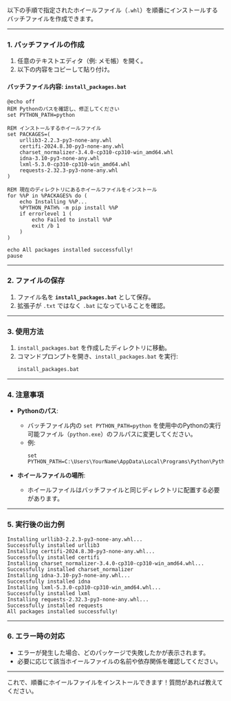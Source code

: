 以下の手順で指定されたホイールファイル（`.whl`）を順番にインストールするバッチファイルを作成できます。

---

### **1. バッチファイルの作成**
1. 任意のテキストエディタ（例: メモ帳）を開く。
2. 以下の内容をコピーして貼り付け。

#### **バッチファイル内容: `install_packages.bat`**
```batch
@echo off
REM Pythonのパスを確認し、修正してください
set PYTHON_PATH=python

REM インストールするホイールファイル
set PACKAGES=(
    urllib3-2.2.3-py3-none-any.whl
    certifi-2024.8.30-py3-none-any.whl
    charset_normalizer-3.4.0-cp310-cp310-win_amd64.whl
    idna-3.10-py3-none-any.whl
    lxml-5.3.0-cp310-cp310-win_amd64.whl
    requests-2.32.3-py3-none-any.whl
)

REM 現在のディレクトリにあるホイールファイルをインストール
for %%P in %PACKAGES% do (
    echo Installing %%P...
    %PYTHON_PATH% -m pip install %%P
    if errorlevel 1 (
        echo Failed to install %%P
        exit /b 1
    )
)

echo All packages installed successfully!
pause
```

---

### **2. ファイルの保存**
1. ファイル名を **`install_packages.bat`** として保存。
2. 拡張子が `.txt` ではなく `.bat` になっていることを確認。

---

### **3. 使用方法**
1. `install_packages.bat` を作成したディレクトリに移動。
2. コマンドプロンプトを開き、`install_packages.bat` を実行:
   ```cmd
   install_packages.bat
   ```

---

### **4. 注意事項**
- **Pythonのパス**:
  - バッチファイル内の `set PYTHON_PATH=python` を使用中のPythonの実行可能ファイル（`python.exe`）のフルパスに変更してください。
  - 例: 
    ```batch
    set PYTHON_PATH=C:\Users\YourName\AppData\Local\Programs\Python\Python310\python.exe
    ```

- **ホイールファイルの場所**:
  - ホイールファイルはバッチファイルと同じディレクトリに配置する必要があります。

---

### **5. 実行後の出力例**
```plaintext
Installing urllib3-2.2.3-py3-none-any.whl...
Successfully installed urllib3
Installing certifi-2024.8.30-py3-none-any.whl...
Successfully installed certifi
Installing charset_normalizer-3.4.0-cp310-cp310-win_amd64.whl...
Successfully installed charset_normalizer
Installing idna-3.10-py3-none-any.whl...
Successfully installed idna
Installing lxml-5.3.0-cp310-cp310-win_amd64.whl...
Successfully installed lxml
Installing requests-2.32.3-py3-none-any.whl...
Successfully installed requests
All packages installed successfully!
```

---

### **6. エラー時の対応**
- エラーが発生した場合、どのパッケージで失敗したかが表示されます。
- 必要に応じて該当ホイールファイルの名前や依存関係を確認してください。

---

これで、順番にホイールファイルをインストールできます！質問があれば教えてください。